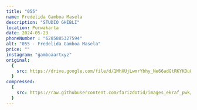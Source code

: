 ```yaml
---
title: "055"
name: Fredelida Gamboa Masela
description: "STUDIO GHIBLI"
location: Purwakarta
date: 2024-05-23
phoneNumber : "6285885327594"
alt: "055 - Fredelida Gamboa Masela"
price: ""
instagram: "gamboaartxyz"
original:
  {
    src: https://drive.google.com/file/d/1MhXUjLwmrYbhy_Ne66adGtRKYKOu8GHG/view?usp=sharing,
  }
compressed:
  {
    src: https://raw.githubusercontent.com/farizdotid/images_ekraf_pwk/main/purwarupa/compressed/055_Fredelida.jpg,
  }
---
```

